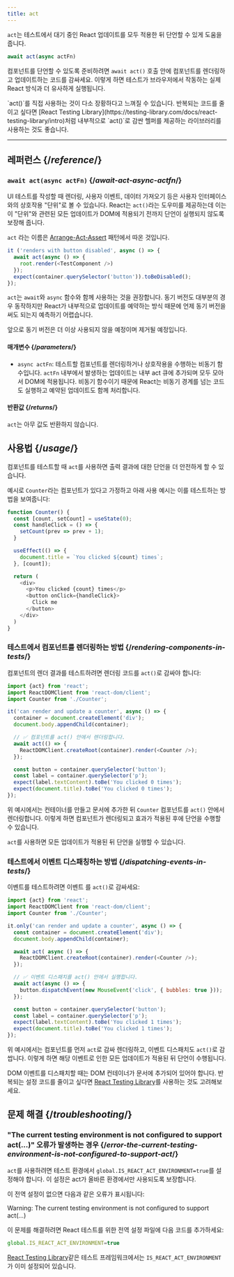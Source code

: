 ```yaml
---
title: act
---
```


<Intro>

`act`는 테스트에서 대기 중인 React 업데이트를 모두 적용한 뒤 단언할 수 있게 도움을 줍니다.

```js
await act(async actFn)
```

</Intro>

컴포넌트를 단언할 수 있도록 준비하려면 `await act()` 호출 안에 컴포넌트를 렌더링하고 업데이트하는 코드를 감싸세요. 이렇게 하면 테스트가 브라우저에서 작동하는 실제 React 방식과 더 유사하게 실행됩니다.

<Note>
 `act()`를 직접 사용하는 것이 다소 장황하다고 느껴질 수 있습니다. 반복되는 코드를 줄이고 싶다면 [React Testing Library](https://testing-library.com/docs/react-testing-library/intro)처럼 내부적으로 `act()`로 감싼 헬퍼를 제공하는 라이브러리를 사용하는 것도 좋습니다.
</Note>


<InlineToc />

---

## 레퍼런스 {/*reference*/}

### `await act(async actFn)` {/*await-act-async-actfn*/}

UI 테스트를 작성할 때 렌더링, 사용자 이벤트, 데이터 가져오기 등은 사용자 인터페이스와의 상호작용 "단위"로 볼 수 있습니다. React는 `act()`라는 도우미를 제공하는데 이는 이 "단위"와 관련된 모든 업데이트가 DOM에 적용되기 전까지 단언이 실행되지 않도록 보장해 줍니다.

`act` 라는 이름은 [Arrange-Act-Assert](https://wiki.c2.com/?ArrangeActAssert) 패턴에서 따온 것입니다.

```js {2,4}
it ('renders with button disabled', async () => {
  await act(async () => {
    root.render(<TestComponent />)
  });
  expect(container.querySelector('button')).toBeDisabled();
});
```

<Note>

`act`는 `await`와 `async` 함수와 함께 사용하는 것을 권장합니다. 동기 버전도 대부분의 경우 동작하지만 React가 내부적으로 업데이트를 예약하는 방식 때문에 언제 동기 버전을 써도 되는지 예측하기 어렵습니다.

앞으로 동기 버전은 더 이상 사용되지 않을 예정이며 제거될 예정입니다.

</Note>

#### 매개변수 {/*parameters*/}

* `async actFn`: 테스트할 컴포넌트를 렌더링하거나 상호작용을 수행하는 비동기 함수입니다. `actFn` 내부에서 발생하는 업데이트는 내부 act 큐에 추가되며 모두 모아서 DOM에 적용됩니다. 비동기 함수이기 때문에 React는 비동기 경계를 넘는 코드도 실행하고 예약된 업데이트도 함께 처리합니다.

#### 반환값 {/*returns*/}

`act`는 아무 값도 반환하지 않습니다.

## 사용법 {/*usage*/}

컴포넌트를 테스트할 때 `act`를 사용하면 출력 결과에 대한 단언을 더 안전하게 할 수 있습니다.

예시로 `Counter`라는 컴포넌트가 있다고 가정하고 아래 사용 예시는 이를 테스트하는 방법을 보여줍니다:

```js
function Counter() {
  const [count, setCount] = useState(0);
  const handleClick = () => {
    setCount(prev => prev + 1);
  }

  useEffect(() => {
    document.title = `You clicked ${count} times`;
  }, [count]);

  return (
    <div>
      <p>You clicked {count} times</p>
      <button onClick={handleClick}>
        Click me
      </button>
    </div>
  )
}
```

### 테스트에서 컴포넌트를 렌더링하는 방법 {/*rendering-components-in-tests*/}

컴포넌트의 렌더 결과를 테스트하려면 렌더링 코드를 `act()`로 감싸야 합니다:

```js  {10,12}
import {act} from 'react';
import ReactDOMClient from 'react-dom/client';
import Counter from './Counter';

it('can render and update a counter', async () => {
  container = document.createElement('div');
  document.body.appendChild(container);

  // ✅ 컴포넌트를 act() 안에서 렌더링합니다.
  await act(() => {
    ReactDOMClient.createRoot(container).render(<Counter />);
  });

  const button = container.querySelector('button');
  const label = container.querySelector('p');
  expect(label.textContent).toBe('You clicked 0 times');
  expect(document.title).toBe('You clicked 0 times');
});
```

위 예시에서는 컨테이너를 만들고 문서에 추가한 뒤 `Counter` 컴포넌트를 `act()` 안에서 렌더링합니다. 이렇게 하면 컴포넌트가 렌더링되고 효과가 적용된 후에 단언을 수행할 수 있습니다.

`act`를 사용하면 모든 업데이트가 적용된 뒤 단언을 실행할 수 있습니다.

### 테스트에서 이벤트 디스패칭하는 방법 {/*dispatching-events-in-tests*/}

이벤트를 테스트하려면 이벤트 를 `act()`로 감싸세요:

```js {14,16}
import {act} from 'react';
import ReactDOMClient from 'react-dom/client';
import Counter from './Counter';

it.only('can render and update a counter', async () => {
  const container = document.createElement('div');
  document.body.appendChild(container);

  await act( async () => {
    ReactDOMClient.createRoot(container).render(<Counter />);
  });

  // ✅ 이벤트 디스패치를 act() 안에서 실행합니다.
  await act(async () => {
    button.dispatchEvent(new MouseEvent('click', { bubbles: true }));
  });

  const button = container.querySelector('button');
  const label = container.querySelector('p');
  expect(label.textContent).toBe('You clicked 1 times');
  expect(document.title).toBe('You clicked 1 times');
});
```

위 예시에서는 컴포넌트를 먼저 `act`로 감싸 렌더링하고, 이벤트 디스패치도 `act()`로 감쌉니다. 이렇게 하면 해당 이벤트로 인한 모든 업데이트가 적용된 뒤 단언이 수행됩니다.

<Pitfall>

DOM 이벤트를 디스패치할 때는 DOM 컨테이너가 문서에 추가되어 있어야 합니다. 반복되는 설정 코드를 줄이고 싶다면 
[React Testing Library](https://testing-library.com/docs/react-testing-library/intro)를 사용하는 것도 고려해보세요.

</Pitfall>

## 문제 해결 {/*troubleshooting*/}

### "The current testing environment is not configured to support act(…)" 오류가 발생하는 경우 {/*error-the-current-testing-environment-is-not-configured-to-support-act*/}

`act`를 사용하려면 테스트 환경에서 `global.IS_REACT_ACT_ENVIRONMENT=true`를 설정해야 합니다. 이 설정은 act가 올바른 환경에서만 사용되도록 보장합니다.

이 전역 설정이 없으면 다음과 같은 오류가 표시됩니다:

<ConsoleBlock level="error">

Warning: The current testing environment is not configured to support act(...)

</ConsoleBlock>

이 문제를 해결하려면 React 테스트를 위한 전역 설정 파일에 다음 코드를 추가하세요:

```js
global.IS_REACT_ACT_ENVIRONMENT=true
```

<Note>

[React Testing Library](https://testing-library.com/docs/react-testing-library/intro)같은 테스트 프레임워크에서는 `IS_REACT_ACT_ENVIRONMENT`가 이미 설정되어 있습니다.

</Note>
